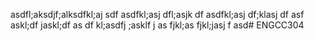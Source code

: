 asdfl;aksdjf;alksdfkl;aj sdf
asdfkl;asj dfl;asjk df
asdfkl;asj df;klasj df
asf
askl;df jaskl;df as
df kl;asdfj ;asklf j
as fjkl;as fjkl;jasj f
asd# ENGCC304
